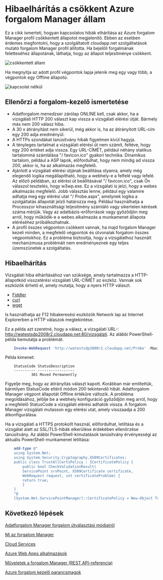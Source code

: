 <properties
    pageTitle="Hibaelhárítás a csökkent Azure forgalom Manager állapota"
    description="Hibák elhárítása forgalom Manager profilok azt mutatja, mint amikor csökkent állapotát."
    services="traffic-manager"
    documentationCenter=""
    authors="sdwheeler"
    manager="carmonm"
    editor=""
/>
<tags
    ms.service="traffic-manager"
    ms.devlang="na"
    ms.topic="article"
    ms.tgt_pltfrm="na"
    ms.workload="infrastructure-services"
    ms.date="10/11/2016"
    ms.author="sewhee"
/>

# <a name="troubleshooting-degraded-state-on-azure-traffic-manager"></a>Hibaelhárítás a csökkent Azure forgalom Manager állam

Ez a cikk ismerteti, hogyan kapcsolatos hibák elhárítása az Azure forgalom Manager profil csökkentett állapotot megjelenítő. Ebben az esetben érdemes megfontolni, hogy a szolgáltatott cloudapp.net szolgáltatások mutató forgalom Manager profil állította. Ha bejelöli forgalmának feletteséhez állapotának, láthatja, hogy az állapot teljesítménye csökkent.

![csökkentett állam](./media/traffic-manager-troubleshooting-degraded/traffic-manager-degraded.png)

Ha megnyitja az adott profil végpontok lapja jelenik meg egy vagy több, a végpontok egy Offline állapotú:

![kapcsolat nélkül](./media/traffic-manager-troubleshooting-degraded/traffic-manager-offline.png)

## <a name="understanding-traffic-manager-probes"></a>Ellenőrzi a forgalom-kezelő ismertetése

- Adatforgalom menedzser zárólap ONLINE kell, csak akkor, ha a vizsgálati HTTP 200 választ kap vissza a vizsgálati elérési útját. Bármely más nem 200 válasz hiba.
- A 30 x átirányítást nem sikerül, még akkor is, ha az átirányított URL-cím egy 200 adja eredményül.
- A HTTPs szondákat tanúsítvány hibák figyelmen kívül hagyja.
- A tényleges tartalmat a vizsgálati elérési út nem számít, feltéve, hogy egy 200 értéket adja vissza. Egy URL-CÍMÉT, például néhány statikus tartalommá számlálása "/ favicon.ico" gyakori technika. Dinamikus tartalom, például a ASP lapok, előfordulhat, hogy nem mindig ad vissza 200, akkor is, ha az alkalmazás megfelelő.
- Ajánlott a vizsgálati elérési útjának beállítása olyanra, amely még elegendő logika megállapítható, hogy a webhely-e a felfelé vagy lefelé. Az előző példában, az elérési út beállításával "/ favicon.ico", csak Ön válaszol tesztelés, hogy w3wp.exe. Ez a vizsgálati is jelzi, hogy a webes alkalmazás megfelelő. Jobb választás lenne, például egy valamire adhatja meg egy elérési utat "/ Probe.aspx", amelynek logika a szolgáltatás állapotát jelző határozza meg. Például használhatja a Processzor kihasználtsági teljesítmény számláló vagy sikertelen kérések száma mérjük. Vagy az adatbázis-erőforrások vagy győződjön meg arról, hogy működik-e a webes alkalmazás a munkamenet állapota eléréséhez próbálkozhatnak.
- A profil összes végponton csökkent vannak, ha majd forgalom Manager kezeli minden, a megfelelő végpontok és útvonalak forgalom összes végpontokhoz. Ez a probléma biztosítja, hogy a vizsgálathoz használt mechanizmusa problémáit nem eredményeznek egy teljes üzemszünetek a szolgáltatás.

## <a name="troubleshooting"></a>Hibaelhárítás

Vizsgálati hiba elhárításához van szüksége, amely tartalmazza a HTTP-állapotkód visszatérési vizsgálati URL-CÍMÉT az eszköz. Vannak sok eszközök érhető el, amely mutatja, hogy a nyers HTTP választ.

* [Fiddler](http://www.telerik.com/fiddler)
* [curl](https://curl.haxx.se/)
* [wget](http://gnuwin32.sourceforge.net/packages/wget.htm)

Is használhatja az F12 hibakeresési eszközök Network lap az Internet Explorerben a HTTP válaszok megtekintése.

Ez a példa azt szeretné, hogy a válasz, a vizsgálati URL-: http://watestsdp2008r2.cloudapp.net:80/vizsgálati. Az alábbi PowerShell-példa bemutatja a problémát.

```powershell
    Invoke-WebRequest 'http://watestsdp2008r2.cloudapp.net/Probe' -MaximumRedirection 0 -ErrorAction SilentlyContinue | Select-Object StatusCode,StatusDescription
```

Példa kimenet:

```text
    StatusCode StatusDescription
    ---------- -----------------
            301 Moved Permanently
```

Figyelje meg, hogy az átirányítás választ kapott. Korábban már említettük, bármilyen StatusCode eltérő módon 200 tekintendő hibát. Adatforgalom Manager végpont állapotát Offline értékűre változik. A probléma megoldásához, jelölje be a webhely konfiguráció győződjön meg arról, hogy a megfelelő StatusCode a vizsgálati elérési adhatók vissza. A forgalom Manager vizsgálati mutasson egy elérési utat, amely visszaadja a 200 átkonfigurálása.

Ha a vizsgálati a HTTPS protokollt használ, előfordulhat, letiltása és a vizsgálat alatt az SSL/TLS-hibák elkerülése érdekében ellenőrzése tanúsítvány. Az alábbi PowerShell-kimutatások tanúsítvány érvényességi az aktuális PowerShell-munkamenet letiltása:

```powershell
    add-type @"
    using System.Net;
    using System.Security.Cryptography.X509Certificates;
    public class TrustAllCertsPolicy : ICertificatePolicy {
        public bool CheckValidationResult(
        ServicePoint srvPoint, X509Certificate certificate,
        WebRequest request, int certificateProblem) {
        return true;
        }
    }
    "@
    [System.Net.ServicePointManager]::CertificatePolicy = New-Object TrustAllCertsPolicy
```

## <a name="next-steps"></a>Következő lépések

[Adatforgalom Manager forgalom útválasztási módjairól](traffic-manager-routing-methods.md)

[Mi az forgalom Manager](traffic-manager-overview.md)

[Cloud Services](http://go.microsoft.com/fwlink/?LinkId=314074)

[Azure Web Apps alkalmazások](https://azure.microsoft.com/documentation/services/app-service/web/)

[Műveletek a forgalom Manager (REST API-referencia)](http://go.microsoft.com/fwlink/?LinkId=313584)

[Azure forgalom kezelő parancsmagok][1]

[1]: https://msdn.microsoft.com/library/mt125941(v=azure.200).aspx
